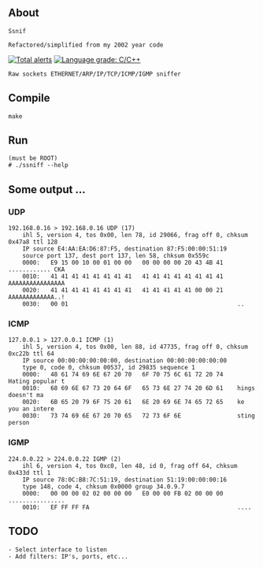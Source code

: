 ## About

    Ssnif

    Refactored/simplified from my 2002 year code

[![Total alerts](https://img.shields.io/lgtm/alerts/g/carloslack/ssniff.svg?logo=lgtm&logoWidth=18)](https://lgtm.com/projects/g/carloslack/ssniff/alerts/)
[![Language grade: C/C++](https://img.shields.io/lgtm/grade/cpp/g/carloslack/ssniff.svg?logo=lgtm&logoWidth=18)](https://lgtm.com/projects/g/carloslack/ssniff/context:cpp)

    Raw sockets ETHERNET/ARP/IP/TCP/ICMP/IGMP sniffer

## Compile
    make

## Run
    (must be ROOT)
    # ./ssniff --help

## Some output ...

### UDP
    192.168.0.16 > 192.168.0.16 UDP (17)
        ihl 5, version 4, tos 0x00, len 78, id 29066, frag off 0, chksum 0x47a8 ttl 128
        IP source E4:AA:EA:D6:87:F5, destination 87:F5:00:00:51:19
        source port 137, dest port 137, len 58, chksum 0x559c
        0000:   E9 15 00 10 00 01 00 00   00 00 00 00 20 43 4B 41    ............ CKA
        0010:   41 41 41 41 41 41 41 41   41 41 41 41 41 41 41 41    AAAAAAAAAAAAAAAA
        0020:   41 41 41 41 41 41 41 41   41 41 41 41 41 00 00 21    AAAAAAAAAAAAA..!
        0030:   00 01                                                ..

### ICMP
    127.0.0.1 > 127.0.0.1 ICMP (1)
        ihl 5, version 4, tos 0x00, len 88, id 47735, frag off 0, chksum 0xc22b ttl 64
        IP source 00:00:00:00:00:00, destination 00:00:00:00:00:00
        type 0, code 0, chksum 00537, id 29835 sequence 1
        0000:   48 61 74 69 6E 67 20 70   6F 70 75 6C 61 72 20 74    Hating popular t
        0010:   68 69 6E 67 73 20 64 6F   65 73 6E 27 74 20 6D 61    hings doesn't ma
        0020:   6B 65 20 79 6F 75 20 61   6E 20 69 6E 74 65 72 65    ke you an intere
        0030:   73 74 69 6E 67 20 70 65   72 73 6F 6E                sting person

### IGMP
    224.0.0.22 > 224.0.0.22 IGMP (2)
        ihl 6, version 4, tos 0xc0, len 48, id 0, frag off 64, chksum 0x433d ttl 1
        IP source 78:0C:B8:7C:51:19, destination 51:19:00:00:00:16
        type 148, code 4, chksum 0x0000 group 34.0.9.7
        0000:   00 00 00 02 02 00 00 00   E0 00 00 FB 02 00 00 00    ................
        0010:   EF FF FF FA                                          ....

## TODO
    - Select interface to listen
    - Add filters: IP's, ports, etc...
